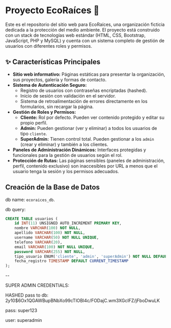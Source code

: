 # Proyecto EcoRaíces 🌳

Este es el repositorio del sitio web para EcoRaíces, una organización ficticia dedicada a la protección del medio ambiente. El proyecto está construido con un stack de tecnologías web estándar (HTML, CSS, Bootstrap, JavaScript, PHP y MySQL) y cuenta con un sistema completo de gestión de usuarios con diferentes roles y permisos.

## ✨ Características Principales

* **Sitio web informativo:** Páginas estáticas para presentar la organización, sus proyectos, galería y formas de contacto.
* **Sistema de Autenticación Seguro:**
    * Registro de usuarios con contraseñas encriptadas (hashed).
    * Inicio de sesión con validación en el servidor.
    * Sistema de retroalimentación de errores directamente en los formularios, sin recargar la página.
* **Gestión de Roles y Permisos:**
    * **Cliente:** Rol por defecto. Pueden ver contenido protegido y editar su propio perfil.
    * **Admin:** Pueden gestionar (ver y eliminar) a todos los usuarios de tipo `cliente`.
    * **SuperAdmin:** Tienen control total. Pueden gestionar a los `admin` (crear y eliminar) y también a los clientes.
* **Paneles de Administración Dinámicos:** Interfaces protegidas y funcionales para la gestión de usuarios según el rol.
* **Protección de Rutas:** Las páginas sensibles (paneles de administración, perfil, contenido exclusivo) son inaccesibles por URL a menos que el usuario tenga la sesión y los permisos adecuados.



## Creación de la Base de Datos

db name:  `ecoraices_db`.

db query: 

```sql
CREATE TABLE usuarios (
    id INT(11) UNSIGNED AUTO_INCREMENT PRIMARY KEY,
    nombre VARCHAR(100) NOT NULL,
    apellido VARCHAR(100) NOT NULL,
    username VARCHAR(50) NOT NULL UNIQUE,
    telefono VARCHAR(20),
    email VARCHAR(100) NOT NULL UNIQUE,
    password VARCHAR(255) NOT NULL,
    tipo_usuario ENUM('cliente', 'admin', 'superAdmin') NOT NULL DEFAULT 'cliente',
    fecha_registro TIMESTAMP DEFAULT CURRENT_TIMESTAMP
);
```
-- 

SUPER ADMIN CREDENTIALS: 

HASHED pass to db: $2y$10$6Ox1QGAWBupBNbXo99cTlOBl4c/FODajC.wm3XGcIFZ/jFboDwuLK

pass: super123

user: superadmin

